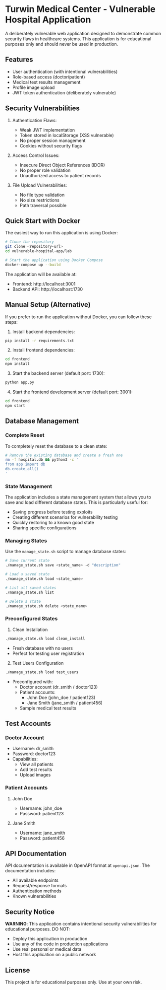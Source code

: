 # Turwin Medical Center - Vulnerable Hospital Application

A deliberately vulnerable web application designed to demonstrate common security flaws in healthcare systems. This application is for educational purposes only and should never be used in production.

## Features

- User authentication (with intentional vulnerabilities)
- Role-based access (doctor/patient)
- Medical test results management
- Profile image upload
- JWT token authentication (deliberately vulnerable)

## Security Vulnerabilities

1. Authentication Flaws:
   - Weak JWT implementation
   - Token stored in localStorage (XSS vulnerable)
   - No proper session management
   - Cookies without security flags

2. Access Control Issues:
   - Insecure Direct Object References (IDOR)
   - No proper role validation
   - Unauthorized access to patient records

3. File Upload Vulnerabilities:
   - No file type validation
   - No size restrictions
   - Path traversal possible

## Quick Start with Docker

The easiest way to run this application is using Docker:

```bash
# Clone the repository
git clone <repository-url>
cd vulnerable-hospital-app/lab

# Start the application using Docker Compose
docker-compose up --build
```

The application will be available at:
- Frontend: http://localhost:3001
- Backend API: http://localhost:1730

## Manual Setup (Alternative)

If you prefer to run the application without Docker, you can follow these steps:

1. Install backend dependencies:
```bash
pip install -r requirements.txt
```

2. Install frontend dependencies:
```bash
cd frontend
npm install
```

3. Start the backend server (default port: 1730):
```bash
python app.py
```

4. Start the frontend development server (default port: 3001):
```bash
cd frontend
npm start
```

## Database Management

### Complete Reset
To completely reset the database to a clean state:
```bash
# Remove the existing database and create a fresh one
rm -f hospital.db && python3 -c '
from app import db
db.create_all()
'
```

### State Management
The application includes a state management system that allows you to save and load different database states. This is particularly useful for:
- Saving progress before testing exploits
- Creating different scenarios for vulnerability testing
- Quickly restoring to a known good state
- Sharing specific configurations

### Managing States

Use the `manage_state.sh` script to manage database states:

```bash
# Save current state
./manage_state.sh save <state_name> -d "description"

# Load a saved state
./manage_state.sh load <state_name>

# List all saved states
./manage_state.sh list

# Delete a state
./manage_state.sh delete <state_name>
```

### Preconfigured States

1. Clean Installation
```bash
./manage_state.sh load clean_install
```
- Fresh database with no users
- Perfect for testing user registration

2. Test Users Configuration
```bash
./manage_state.sh load test_users
```
- Preconfigured with:
  - Doctor account (dr_smith / doctor123)
  - Patient accounts:
    - John Doe (john_doe / patient123)
    - Jane Smith (jane_smith / patient456)
  - Sample medical test results

## Test Accounts

### Doctor Account
- Username: dr_smith
- Password: doctor123
- Capabilities:
  - View all patients
  - Add test results
  - Upload images

### Patient Accounts
1. John Doe
   - Username: john_doe
   - Password: patient123

2. Jane Smith
   - Username: jane_smith
   - Password: patient456

## API Documentation

API documentation is available in OpenAPI format at `openapi.json`. The documentation includes:
- All available endpoints
- Request/response formats
- Authentication methods
- Known vulnerabilities

## Security Notice

 **WARNING**: This application contains intentional security vulnerabilities for educational purposes. DO NOT:
- Deploy this application in production
- Use any of the code in production applications
- Use real personal or medical data
- Host this application on a public network

## License

This project is for educational purposes only. Use at your own risk.
